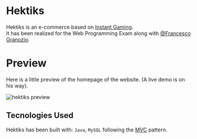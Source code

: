 # Hektiks
Hektiks is an e-commerce based on [Instant Gaming](https://www.instant-gaming.com/en/). <br>
It has been realized for the Web Programming Exam along with [@Francesco Granozio](https://github.com/Francesco-Granozio).

# Preview
Here is a little preview of the homepage of the website. (A live demo is on his way).
<div text-align="center">
  <img src="https://github.com/sl1mSha4dey/Hektiks/blob/main/preview/homepage.png" alt="hektiks preview"/>
</div>

## Tecnologies Used
Hektiks has been built with: ```Java```, ```MySQL``` following the [MVC](https://developer.mozilla.org/en-US/docs/Glossary/MVC) pattern. 
